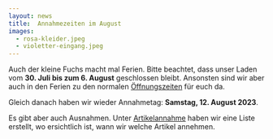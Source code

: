 ```yaml
---
layout: news
title:  Annahmezeiten im August
images:
  - rosa-kleider.jpeg
  - violetter-eingang.jpeg
---
```


Auch der kleine Fuchs macht mal Ferien. Bitte beachtet, dass unser Laden vom __30. Juli bis zum 6. August__ geschlossen bleibt.
Ansonsten sind wir aber auch in den Ferien zu den normalen [Öffnungszeiten](./#oeffnungszeiten) für euch da.

Gleich danach haben wir wieder Annahmetag: __Samstag, 12. August 2023__.

Es gibt aber auch Ausnahmen. Unter [Artikelannahme](./#artikelannahme) haben wir eine Liste erstellt, wo ersichtlich ist, wann wir welche Artikel annehmen.
